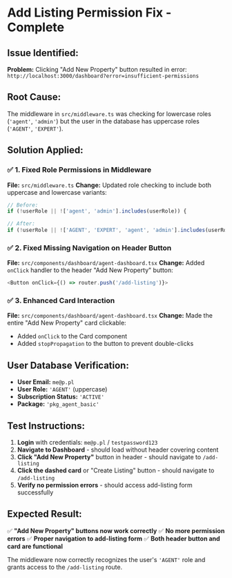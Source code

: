 # Add Listing Permission Fix - Complete

## Issue Identified:
**Problem:** Clicking "Add New Property" button resulted in error: 
`http://localhost:3000/dashboard?error=insufficient-permissions`

## Root Cause:
The middleware in `src/middleware.ts` was checking for lowercase roles (`'agent'`, `'admin'`) but the user in the database has uppercase roles (`'AGENT'`, `'EXPERT'`).

## Solution Applied:

### ✅ 1. Fixed Role Permissions in Middleware
**File:** `src/middleware.ts`
**Change:** Updated role checking to include both uppercase and lowercase variants:
```typescript
// Before:
if (!userRole || !['agent', 'admin'].includes(userRole)) {

// After:  
if (!userRole || !['AGENT', 'EXPERT', 'agent', 'admin'].includes(userRole)) {
```

### ✅ 2. Fixed Missing Navigation on Header Button
**File:** `src/components/dashboard/agent-dashboard.tsx`
**Change:** Added `onClick` handler to the header "Add New Property" button:
```typescript
<Button onClick={() => router.push('/add-listing')}>
```

### ✅ 3. Enhanced Card Interaction
**File:** `src/components/dashboard/agent-dashboard.tsx`
**Change:** Made the entire "Add New Property" card clickable:
- Added `onClick` to the Card component
- Added `stopPropagation` to the button to prevent double-clicks

## User Database Verification:
- **User Email:** `me@p.pl`  
- **User Role:** `'AGENT'` (uppercase)
- **Subscription Status:** `'ACTIVE'`
- **Package:** `'pkg_agent_basic'`

## Test Instructions:
1. **Login** with credentials: `me@p.pl` / `testpassword123`
2. **Navigate to Dashboard** - should load without header covering content
3. **Click "Add New Property"** button in header - should navigate to `/add-listing`
4. **Click the dashed card** or "Create Listing" button - should navigate to `/add-listing`
5. **Verify no permission errors** - should access add-listing form successfully

## Expected Result:
✅ **"Add New Property" buttons now work correctly**
✅ **No more permission errors** 
✅ **Proper navigation to add-listing form**
✅ **Both header button and card are functional**

The middleware now correctly recognizes the user's `'AGENT'` role and grants access to the `/add-listing` route.
